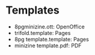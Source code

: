 # Templates

- 8pgminizine.ott: OpenOffice 
- trifold.template: Pages
- 8pg template.template: Pages
- minizine template.pdf: PDF
